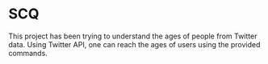# SCQ
This project has been trying to understand the ages of people from Twitter data. Using Twitter API, one can reach the ages of users using the provided commands.
